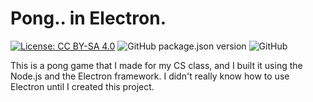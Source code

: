 # Pong.. in Electron.
[![License: CC BY-SA 4.0](https://img.shields.io/badge/License-CC%20BY--SA%204.0-lightgrey.svg)](https://creativecommons.org/licenses/by-sa/4.0/) ![GitHub package.json version](https://img.shields.io/github/package-json/v/BeanedTaco/electron-pong?style=flat-square) ![GitHub](https://img.shields.io/github/license/BeanedTaco/electron-pong)


This is a pong game that I made for my CS class, and I built it using the Node.js and the Electron framework. I didn't really know how to use Electron until I created this project.

